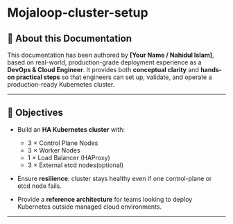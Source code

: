 # Mojaloop-cluster-setup


## 📖 About this Documentation

This documentation has been authored by **\[Your Name / Nahidul Islam]**, based on real-world, production-grade deployment experience as a **DevOps & Cloud Engineer**.
It provides both **conceptual clarity** and **hands-on practical steps** so that engineers can set up, validate, and operate a production-ready Kubernetes cluster.

---

## 🎯 Objectives

* Build an **HA Kubernetes cluster** with:

  * 3 × Control Plane Nodes
  * 3 × Worker Nodes
  * 1 × Load Balancer (HAProxy)
  * 3 × External etcd nodes(optional)
* Ensure **resilience**: cluster stays healthy even if one control-plane or etcd node fails.
* Provide a **reference architecture** for teams looking to deploy Kubernetes outside managed cloud environments.

---
